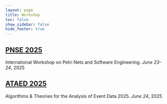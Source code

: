 ```yaml
---
layout: page
title: Workshop
toc: false
show_sidebar: false
hide_footer: true
---
```


##  [PNSE 2025](https://www.informatik.uni-hamburg.de/TGI/events/pnse/pnse25/)

International Workshop on Petri Nets and Software Engineering. *June 23-24*, 2025

## [ATAED 2025](https://www.fernuni-hagen.de/ataed/ataed2025/)

Algorithms &amp; Theories for the Analysis of Event Data 2025. *June 24*, 2025
